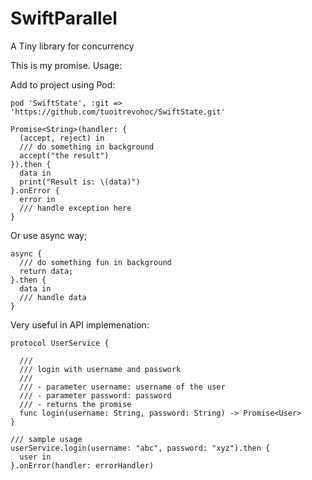 # SwiftParallel
A Tiny library for concurrency

This is my promise. Usage:

Add to project using Pod:
```
pod 'SwiftState', :git => 'https://github.com/tuoitrevohoc/SwiftState.git'
```

```
Promise<String>(handler: {
  (accept, reject) in
  /// do something in background
  accept("the result")
}).then {
  data in
  print("Result is: \(data)")
}.onError {
  error in
  /// handle exception here
}
```

Or use async way;

```
async {
  /// do something fun in background
  return data;
}.then {
  data in
  /// handle data
}
```

Very useful in API implemenation:

```
protocol UserService {
  
  ///
  /// login with username and passwork
  ///
  /// - parameter username: username of the user
  /// - parameter password: password
  /// - returns the promise
  func login(username: String, password: String) -> Promise<User>
}

/// sample usage
userService.login(username: "abc", password: "xyz").then {
  user in
}.onError(handler: errorHandler)
```
